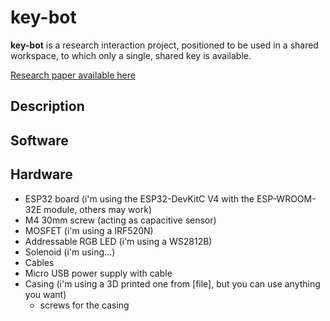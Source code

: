 # key-bot

**key-bot** is a research interaction project, positioned to be used in a shared workspace, to which only a single, shared key is available.

[Research paper available here](link)

## Description

## Software

## Hardware

- ESP32 board (i'm using the ESP32-DevKitC V4 with the ESP-WROOM-32E module, others may work)
- M4 30mm screw (acting as capacitive sensor)
- MOSFET (i'm using a IRF520N)
- Addressable RGB LED (i'm using a WS2812B)
- Solenoid (i'm using...)
- Cables
- Micro USB power supply with cable
- Casing (i'm using a 3D printed one from [file], but you can use anything you want)
  - screws for the casing